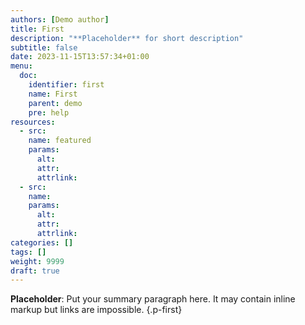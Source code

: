 ```yaml
---
authors: [Demo author]
title: First
description: "**Placeholder** for short description"
subtitle: false
date: 2023-11-15T13:57:34+01:00 
menu:
  doc:
    identifier: first 
    name: First
    parent: demo
    pre: help
resources: 
  - src:
    name: featured
    params:
      alt:
      attr:
      attrlink:
  - src: 
    name: 
    params:
      alt:
      attr: 
      attrlink:
categories: []
tags: []
weight: 9999
draft: true
---
```


**Placeholder**: Put your summary paragraph here. It may contain inline markup but links are impossible.
{.p-first}
<!--more-->
